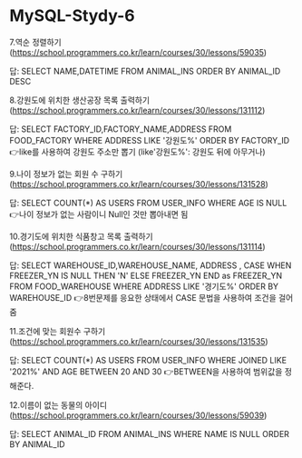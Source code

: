 # MySQL-Stydy-6

7.역순 정렬하기
(https://school.programmers.co.kr/learn/courses/30/lessons/59035)

답:
SELECT NAME,DATETIME FROM ANIMAL_INS
ORDER BY ANIMAL_ID DESC

8.강원도에 위치한 생산공장 목록 출력하기
(https://school.programmers.co.kr/learn/courses/30/lessons/131112)

답:
SELECT FACTORY_ID,FACTORY_NAME,ADDRESS FROM FOOD_FACTORY
WHERE ADDRESS LIKE '강원도%'
ORDER BY FACTORY_ID
👉like를 사용하여 강원도 주소만 뽑기 (like'강원도%': 강원도 뒤에 아무거나)

9.나이 정보가 없는 회원 수 구하기
(https://school.programmers.co.kr/learn/courses/30/lessons/131528)

답:
SELECT COUNT(*) AS USERS FROM USER_INFO
WHERE AGE IS NULL
👉나이 정보가 없는 사람이니 Null인 것만 뽑아내면 됨

10.경기도에 위치한 식품창고 목록 출력하기
(https://school.programmers.co.kr/learn/courses/30/lessons/131114)

답:
SELECT WAREHOUSE_ID,WAREHOUSE_NAME, ADDRESS ,
CASE WHEN FREEZER_YN IS NULL THEN 'N' ELSE FREEZER_YN END
as FREEZER_YN FROM FOOD_WAREHOUSE
WHERE ADDRESS LIKE '경기도%'
ORDER BY WAREHOUSE_ID
👉8번문제를 응요한 상태에서 CASE 문법을 사용하여 조건을 걸어줌

11.조건에 맞는 회원수 구하기
(https://school.programmers.co.kr/learn/courses/30/lessons/131535)

답:
SELECT COUNT(*) AS USERS FROM USER_INFO
WHERE JOINED LIKE '2021%'
AND AGE BETWEEN 20 AND 30
👉BETWEEN을 사용하여 범위값을 정해준다.

12.이름이 없는 동물의 아이디
(https://school.programmers.co.kr/learn/courses/30/lessons/59039)

답:
SELECT ANIMAL_ID FROM ANIMAL_INS
WHERE NAME IS NULL
ORDER BY ANIMAL_ID
